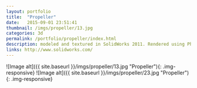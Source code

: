 ```yaml
---
layout: portfolio
title:  "Propeller"
date:   2015-09-01 23:51:41
thumbnail: /imgs/propeller/13.jpg
categories: 3d
permalink: /portfolio/propeller/index.html
description: modeled and textured in SolidWorks 2011. Rendered using Photoview 360.
links: http://www.solidworks.com/
---
```


![Image alt]({{ site.baseurl }}/imgs/propeller/13.jpg "Propeller"){: .img-responsive}
![Image alt]({{ site.baseurl }}/imgs/propeller/23.jpg "Propeller"){: .img-responsive}
